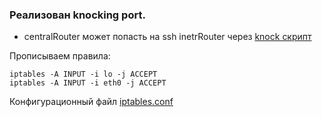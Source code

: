 ### Реализован knocking port.

* centralRouter может попасть на ssh inetrRouter через [knock скрипт](https://github.com/kyourselfer/OTUS_LinuxAdmin201804/tree/master/lesson14_firewall/1/scripts)

Прописываем правила:
```
iptables -A INPUT -i lo -j ACCEPT
iptables -A INPUT -i eth0 -j ACCEPT

```

Конфигурационный файл [iptables.conf](https://github.com/kyourselfer/OTUS_LinuxAdmin201804/blob/master/lesson14_firewall/1/iptables.conf)
